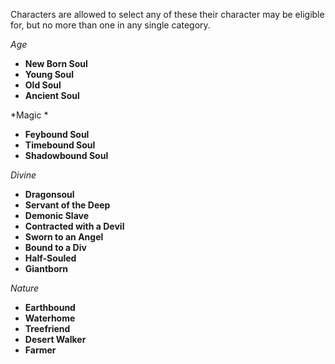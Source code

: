 Characters are allowed to select any of these their character may be eligible for, but no more than one in any single category.

*Age*
* **New Born Soul**
* **Young Soul** 
* **Old Soul** 
* **Ancient Soul** 

*Magic *
* **Feybound Soul** 
* **Timebound Soul** 
* **Shadowbound Soul** 

*Divine*
* **Dragonsoul** 
* **Servant of the Deep** 
* **Demonic Slave** 
* **Contracted with a Devil** 
* **Sworn to an Angel** 
* **Bound to a Div** 
* **Half-Souled** 
* **Giantborn**

*Nature*
* **Earthbound**
* **Waterhome**
* **Treefriend**
* **Desert Walker**
* **Farmer**


